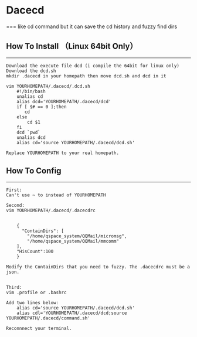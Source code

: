 # Dacecd
===
    like cd command
    but it can save the cd history and fuzzy find dirs

## How To Install （Linux 64bit Only）
---
    Download the execute file dcd (i compile the 64bit for linux only)
    Download the dcd.sh 
    mkdir .dacecd in your homepath then move dcd.sh and dcd in it

    vim YOURHOMEPATH/.dacecd/.dcd.sh
        #!/bin/bash
        unalias cd
        alias dcd='YOURHOMEPATH/.dacecd/dcd'
        if [ $# == 0 ];then
           cd
        else
            cd $1
        fi
        dcd `pwd`
        unalias dcd
        alias cd='source YOURHOMEPATH/.dacecd/dcd.sh'

    Replace YOURHOMEPATH to your real homepath.


## How To Config
---
    First:
    Can't use ~ to instead of YOURHOMEPATH

    Second:
    vim YOURHOMEPATH/.dacecd/.dacecdrc


        {
          "ContainDirs": [
            "/home/qspace_system/QQMail/micromsg",
            "/home/qspace_system/QQMail/mmcomm"
        ],
        "HisCount":100
        }

    Modify the ContainDirs that you need to fuzzy. The .dacecdrc must be a json.


    Third:
    vim .profile or .bashrc

    Add two lines below:
        alias cd='source YOURHOMEPATH/.dacecd/dcd.sh'
        alias cdl='YOURHOMEPATH/.dacecd/dcd;source YOURHOMEPATH/.dacecd/command.sh'

    Reconnnect your terminal.


